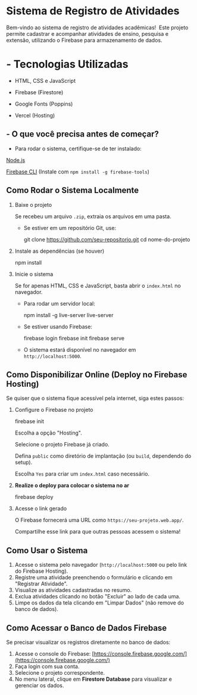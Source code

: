 # Sistema de Registro de Atividades

Bem-vindo ao sistema de registro de atividades acadêmicas!  Este projeto permite cadastrar e acompanhar atividades de ensino, pesquisa e extensão, utilizando o Firebase para armazenamento de dados.

# - Tecnologias Utilizadas

- HTML, CSS e JavaScript

- Firebase (Firestore)

- Google Fonts (Poppins)

- Vercel (Hosting)

## - O que você precisa antes de começar?

- Para rodar o sistema, certifique-se de ter instalado:

[Node.js](https://nodejs.org/)

[Firebase CLI](https://firebase.google.com/docs/cli) (Instale com `npm install -g firebase-tools`)

## Como Rodar o Sistema Localmente

1. Baixe o projeto

   Se recebeu um arquivo `.zip`, extraia os arquivos em uma pasta.

   - Se estiver em um repositório Git, use:
     
     git clone https://github.com/seu-repositorio.git
     cd nome-do-projeto
     

2. Instale as dependências (se houver)

   
   npm install
  

3. Inicie o sistema

   Se for apenas HTML, CSS e JavaScript, basta abrir o `index.html` no navegador.

   - Para rodar um servidor local:
     
     npm install -g live-server
     live-server
   
   - Se estiver usando Firebase:
     
     firebase login
     firebase init
     firebase serve
     
   - O sistema estará disponível no navegador em `http://localhost:5000`.

## Como Disponibilizar Online (Deploy no Firebase Hosting)

Se quiser que o sistema fique acessível pela internet, siga estes passos:

1. Configure o Firebase no projeto

   
   firebase init
   

   Escolha a opção "Hosting".

   Selecione o projeto Firebase já criado.

   Defina `public` como diretório de implantação (ou `build`, dependendo do setup).

   Escolha `Yes` para criar um `index.html` caso necessário.

2. **Realize o deploy para colocar o sistema no ar**

   
   firebase deploy
  

3. Acesse o link gerado

   O Firebase fornecerá uma URL como `https://seu-projeto.web.app/`.

   Compartilhe esse link para que outras pessoas acessem o sistema!

## Como Usar o Sistema

1. Acesse o sistema pelo navegador (`http://localhost:5000` ou pelo link do Firebase Hosting).
2. Registre uma atividade preenchendo o formulário e clicando em "Registrar Atividade".
3. Visualize as atividades cadastradas no resumo.
4. Exclua atividades clicando no botão "Excluir" ao lado de cada uma.
5. Limpe os dados da tela clicando em "Limpar Dados" (não remove do banco de dados).

## Como Acessar o Banco de Dados Firebase

Se precisar visualizar os registros diretamente no banco de dados:

1. Acesse o console do Firebase: [https://console.firebase.google.com/](https://console.firebase.google.com/)
2. Faça login com sua conta.
3. Selecione o projeto correspondente.
4. No menu lateral, clique em **Firestore Database** para visualizar e gerenciar os dados.

